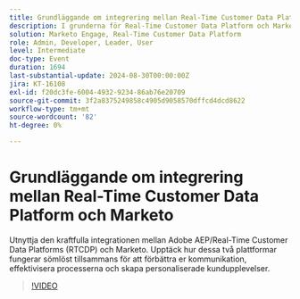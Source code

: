 ```yaml
---
title: Grundläggande om integrering mellan Real-Time Customer Data Platform och Marketo
description: I grunderna för Real-Time Customer Data Platform och Marketo Integration utforskas hur Adobe AEP/RTCDP och Marketo samarbetar för att förbättra kommunikationen, effektivisera processerna och leverera personaliserade kundupplevelser.
solution: Marketo Engage, Real-Time Customer Data Platform
role: Admin, Developer, Leader, User
level: Intermediate
doc-type: Event
duration: 1694
last-substantial-update: 2024-08-30T00:00:00Z
jira: KT-16108
exl-id: f20dc3fe-6004-4932-9234-86ab76e20709
source-git-commit: 3f2a8375249858c4905d9058570dffcd4dcd8622
workflow-type: tm+mt
source-wordcount: '82'
ht-degree: 0%

---
```


# Grundläggande om integrering mellan Real-Time Customer Data Platform och Marketo

Utnyttja den kraftfulla integrationen mellan Adobe AEP/Real-Time Customer Data Platforms (RTCDP) och Marketo. Upptäck hur dessa två plattformar fungerar sömlöst tillsammans för att förbättra er kommunikation, effektivisera processerna och skapa personaliserade kundupplevelser.

>[!VIDEO](https://video.tv.adobe.com/v/3433222/?learn=on)
